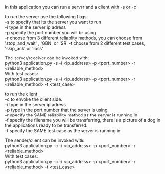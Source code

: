 in this application you can run a server and a client with -s or -c  

to run the server use the following flags:   
-s to specify that its the server you want to run  
-i type in the server ip adress  
-p specify the port number you will be using  
-r choose from 3 different  reliablity methods, you can choose from 'stop_and_wait' , 'GBN' or 'SR'
-t choose from 2 different test cases, 'skip_ack' or 'loss'  

The server/receiver can be invoked with:  
python3 application.py -s -i <ip_address> -p <port_number> -r <reliable_method>  
With test cases:  
python3 application.py -s -i <ip_address> -p <port_number> -r <reliable_method> -t <test_case>  


to run the client  
-c to envoke the client side.  
-i type in the server ip adress  
-p type in the port number that the server is using  
-r specify the SAME reliability method as the server is running in  
-f specify the filename you will be transferring, there is a picture of a dog in the applications ready to be transferred.  
-t specify the SAME test case as the server is running in  

The sender/client can be invoked with:    
python3 application.py -c -i <ip_address> -p <port_number> -r <reliable_method>  
With test cases:  
python3 application.py -c -i <ip_address> -p <port_number> -r <reliable_method> -t <test_case> 


